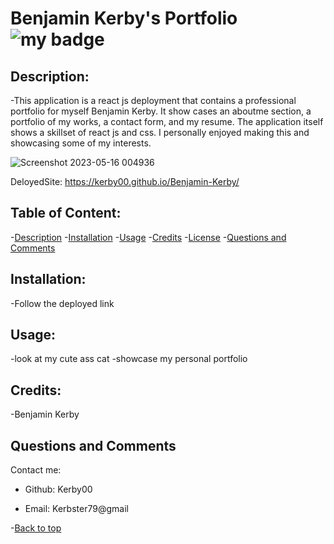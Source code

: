# Benjamin Kerby's Portfolio      ![my badge](https://badgen.net/badge/liscense/None/blue)

## Description:
-This application is a react js deployment that contains a professional portfolio for myself Benjamin Kerby. It show cases an aboutme section, a portfolio of my works, a contact form, and my resume. The application itself shows a skillset of react js and css. I personally enjoyed making this and showcasing some of my interests.

![Screenshot 2023-05-16 004936](https://github.com/Kerby00/Benjamin-Kerby/assets/119148777/c101c461-e2af-4934-8931-7cd963d1d553)


DeloyedSite: https://kerby00.github.io/Benjamin-Kerby/
## Table of Content:
-[Description](#description)
-[Installation](#installation)
-[Usage](#usage)
-[Credits](#credits)
-[License](#license)
-[Questions and Comments](#questions-and-comments)
## Installation:
-Follow the deployed link

## Usage:
-look at my cute ass cat
-showcase my personal portfolio

## Credits:
-Benjamin Kerby

## Questions and Comments
Contact me:
- Github:  Kerby00

- Email:  Kerbster79@gmail

-[Back to top](# )
